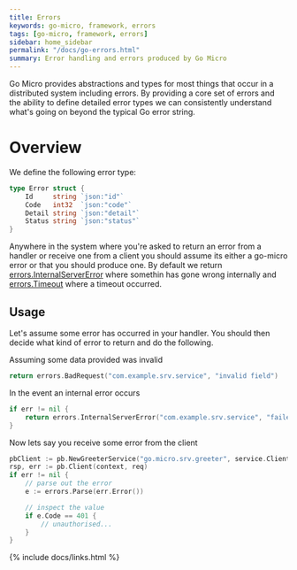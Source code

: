 ```yaml
---
title: Errors
keywords: go-micro, framework, errors
tags: [go-micro, framework, errors]
sidebar: home_sidebar
permalink: "/docs/go-errors.html"
summary: Error handling and errors produced by Go Micro
---
```


Go Micro provides abstractions and types for most things that occur in a distributed system including errors. By 
providing a core set of errors and the ability to define detailed error types we can consistently understand 
what's going on beyond the typical Go error string.

# Overview

We define the following error type:

```go
type Error struct {
    Id     string `json:"id"`
    Code   int32  `json:"code"`
    Detail string `json:"detail"`
    Status string `json:"status"`
}
```

Anywhere in the system where you're asked to return an error from a handler or receive one from a client you should assume 
its either a go-micro error or that you should produce one. By default we return 
[errors.InternalServerError](https://pkg.go.dev/github.com/micro/go-micro/v2/errors#InternalServerError) where somethin has 
gone wrong internally and [errors.Timeout](https://pkg.go.dev/github.com/micro/go-micro/v2/errors#Timeout) where a timeout occurred.

## Usage

Let's assume some error has occurred in your handler. You should then decide what kind of error to return and do the following.


Assuming some data provided was invalid

```go
return errors.BadRequest("com.example.srv.service", "invalid field")
```

In the event an internal error occurs

```go
if err != nil {
	return errors.InternalServerError("com.example.srv.service", "failed to read db: %v", err.Error())
}
```

Now lets say you receive some error from the client

```go
pbClient := pb.NewGreeterService("go.micro.srv.greeter", service.Client())
rsp, err := pb.Client(context, req)
if err != nil {
	// parse out the error
	e := errors.Parse(err.Error())

	// inspect the value
	if e.Code == 401 {
		// unauthorised...
	}
}
```

{% include docs/links.html %}
